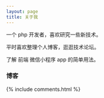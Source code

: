 ```yaml
---
layout: page
title: 关于我
---
```


一个 php 开发者，喜欢研究一些新技术。
<p>
平时喜欢整理个人博客，逛逛技术论坛。
<p>
了解 前端 微信小程序 app 的简单用法。

<p>

<h3> 博客 </h3>  

{% include comments.html %}
